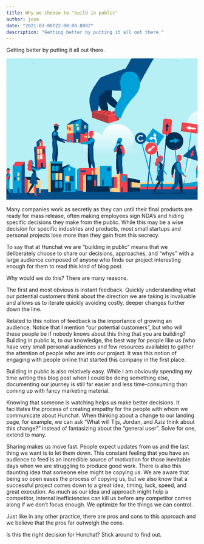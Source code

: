```yaml
---
title: Why we choose to "build in public"
author: jose
date: "2021-03-08T22:00:00.000Z"
description: "Getting better by putting it all out there."
---
```


Getting better by putting it all out there.

![Online community building](./online-community-building.png)

Many companies work as secretly as they can until their final products are ready for mass release, often making employees sign NDA’s and hiding specific decisions they make from the public. While this may be a wise decision for specific industries and products, most small startups and personal projects lose more than they gain from this secrecy.

To say that at Hunchat we are “building in public” means that we deliberately choose to share our decisions, approaches, and “whys” with a large audience composed of anyone who finds our project interesting enough for them to read this kind of blog post.

Why would we do this? There are many reasons.

The first and most obvious is instant feedback. Quickly understanding what our potential customers think about the direction we are taking is invaluable and allows us to iterate quickly avoiding costly, deeper changes further down the line.

Related to this notion of feedback is the importance of growing an audience. Notice that I mention “our potential customers”, but who will these people be if nobody knows about this thing that you are building? Building in public is, to our knowledge, the best way for people like us (who have very small personal audiences and few resources available) to gather the attention of people who are into our project. It was this notion of engaging with people online that started this company in the first place.

Building in public is also relatively easy. While I am obviously spending my time writing this blog post when I could be doing something else, documenting our journey is still far easier and less time-consuming than coming up with fancy marketing material.

Knowing that someone is watching helps us make better decisions. It facilitates the process of creating empathy for the people with whom we communicate about Hunchat. When thinking about a change to our landing page, for example, we can ask “What will Tijs, Jordan, and Aziz think about this change?” instead of fantasizing about the “general user”. Solve for one, extend to many.

Sharing makes us move fast. People expect updates from us and the last thing we want is to let them down. This constant feeling that you have an audience to feed is an incredible source of motivation for those inevitable days when we are struggling to produce good work. There is also this daunting idea that someone else might be copying us. We are aware that being so open eases the process of copying us, but we also know that a successful project comes down to a great idea, timing, luck, speed, and great execution. As much as our idea and approach might help a competitor, internal inefficiencies can kill us before any competitor comes along if we don’t focus enough. We optimize for the things we can control.

Just like in any other practice, there are pros and cons to this approach and we believe that the pros far outweigh the cons.

Is this the right decision for Hunchat? Stick around to find out.
